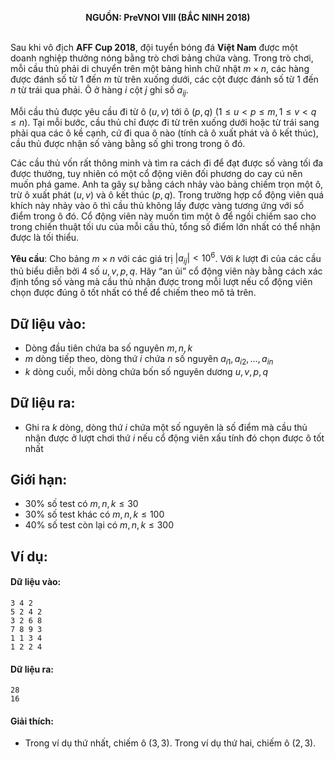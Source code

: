 **<center>NGUỒN: PreVNOI Ⅷ (BẮC NINH 2018)</center>**
<br>

Sau khi vô địch **AFF Cup 2018**, đội tuyển bóng đá **Việt Nam** được một doanh nghiệp thưởng nóng bằng trò chơi bảng chứa vàng. Trong trò chơi, mỗi cầu thủ phải di chuyển trên một bảng hình chữ nhật $m×n$, các hàng được đánh số từ $1$ đến $m$ từ trên xuống dưới, các cột được đánh số từ $1$ đến $n$ từ trái qua phải. Ô ở hàng $i$ cột $j$ ghi số $a_{ij}$.

Mỗi cầu thủ được yêu cầu đi từ ô $(u,v)$ tới ô $(p,q)\  (1≤u< p≤m,1≤v< q≤n)$. Tại mỗi bước, cầu thủ chỉ được đi từ trên xuống dưới hoặc từ trái sang phải qua các ô kề cạnh, cứ đi qua ô nào (tính cả ô xuất phát và ô kết thúc), cầu thủ được nhận số vàng bằng số ghi trong trong ô đó.

Các cầu thủ vốn rất thông minh và tìm ra cách đi để đạt được số vàng tối đa được thưởng, tuy nhiên có một cổ động viên đối phương do cay cú nên muốn phá game. Anh ta gây sự bằng cách nhảy vào bảng chiếm trọn một ô, trừ ô xuất phát $(u,v)$ và ô kết thúc $(p,q)$. Trong trường hợp cổ động viên quá khích này nhảy vào ô thì cầu thủ không lấy được vàng tương ứng với số điểm trong ô đó. Cổ động viên này muốn tìm một ô để ngồi chiếm sao cho trong chiến thuật tối ưu của mỗi cầu thủ, tổng số điểm lớn nhất có thể nhận được là tối thiểu.

**Yêu cầu**: Cho bảng $m×n$ với các giá trị $|a_{ij}|< 10^6$. Với $k$ lượt đi của các cầu thủ biểu diễn bởi $4$ số $u,v,p,q$. Hãy “an ủi” cổ động viên này bằng cách xác định tổng số vàng mà cầu thủ nhận được trong mỗi lượt nếu cổ động viên chọn được đúng ô tốt nhất có thể để chiếm theo mô tả trên.

## Dữ liệu vào:
- Dòng đầu tiên chứa ba số nguyên $m,n,k$
- $m$ dòng tiếp theo, dòng thứ $i$ chứa $n$ số nguyên $a_{i1},a_{i2},…,a_{in}$
- $k$ dòng cuối, mỗi dòng chứa bốn số nguyên dương $u,v,p,q$

## Dữ liệu ra:
- Ghi ra $k$ dòng, dòng thứ $i$ chứa một số nguyên là số điểm mà cầu thủ nhận được ở lượt chơi thứ $i$ nếu cổ động viên xấu tính đó chọn được ô tốt nhất

## Giới hạn:
- $30\%$ số test có $m,n,k≤30$
- $30\%$ số test khác có $m,n,k≤100$
- $40\%$ số test còn lại có $m,n,k≤300$

## Ví dụ:
#### Dữ liệu vào:
```
3 4 2
5 2 4 2 
3 2 6 8
7 8 9 3
1 1 3 4
1 2 2 4
```

#### Dữ liệu ra:
```
28
16
```

#### Giải thích:
- Trong ví dụ thứ nhất, chiếm ô $(3,3)$. Trong ví dụ thứ hai, chiếm ô $(2,3)$.